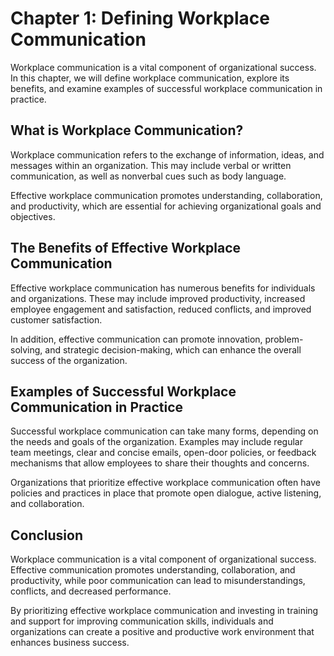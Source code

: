 Chapter 1: Defining Workplace Communication
===========================================

Workplace communication is a vital component of organizational success. In this chapter, we will define workplace communication, explore its benefits, and examine examples of successful workplace communication in practice.

What is Workplace Communication?
--------------------------------

Workplace communication refers to the exchange of information, ideas, and messages within an organization. This may include verbal or written communication, as well as nonverbal cues such as body language.

Effective workplace communication promotes understanding, collaboration, and productivity, which are essential for achieving organizational goals and objectives.

The Benefits of Effective Workplace Communication
-------------------------------------------------

Effective workplace communication has numerous benefits for individuals and organizations. These may include improved productivity, increased employee engagement and satisfaction, reduced conflicts, and improved customer satisfaction.

In addition, effective communication can promote innovation, problem-solving, and strategic decision-making, which can enhance the overall success of the organization.

Examples of Successful Workplace Communication in Practice
----------------------------------------------------------

Successful workplace communication can take many forms, depending on the needs and goals of the organization. Examples may include regular team meetings, clear and concise emails, open-door policies, or feedback mechanisms that allow employees to share their thoughts and concerns.

Organizations that prioritize effective workplace communication often have policies and practices in place that promote open dialogue, active listening, and collaboration.

Conclusion
----------

Workplace communication is a vital component of organizational success. Effective communication promotes understanding, collaboration, and productivity, while poor communication can lead to misunderstandings, conflicts, and decreased performance.

By prioritizing effective workplace communication and investing in training and support for improving communication skills, individuals and organizations can create a positive and productive work environment that enhances business success.
